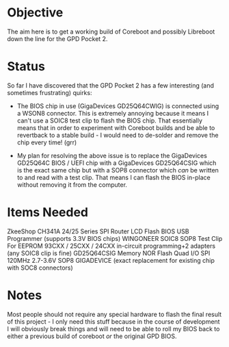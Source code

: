 # Objective
The aim here is to get a working build of Coreboot and possibly Libreboot down the line for the GPD Pocket 2.

# Status
So far I have discovered that the GPD Pocket 2 has a few interesting (and sometimes frustrating) quirks:

- The BIOS chip in use (GigaDevices GD25Q64CWIG) is connected using a WSON8 connector. This is extremely annoying because it means I can't use a SOIC8 test clip to flash the BIOS chip. That essentially means that in order to experiment with Coreboot builds and be able to revertback to a stable build - I would need to de-solder and remove the chip every time! (grr)

- My plan for resolving the above issue is to replace the GigaDevices GD25Q64C BIOS / UEFI chip with a GigaDevices GD25Q64CSIG which is the exact same chip but with a SOP8 connector which *can* be written to and read with a test clip. That means I can flash the BIOS in-place without removing it from the computer.

# Items Needed
ZkeeShop CH341A 24/25 Series SPI Router LCD Flash BIOS USB Programmer (supports 3.3V BIOS chips)
WINGONEER SOIC8 SOP8 Test Clip For EEPROM 93CXX / 25CXX / 24CXX in-circuit programming+2 adapters (any SOIC8 clip is fine)
GD25Q64CSIG Memory NOR Flash Quad I/O SPI 120MHz 2.7-3.6V SOP8 GIGADEVICE (exact replacement for existing chip with SOC8 connectors)

# Notes
Most people should not require any special hardware to flash the final result of this project - I only need this stuff because in the course of development I will obviously break things and will need to be able to roll my BIOS back to either a previous build of coreboot *or* the original GPD BIOS.
